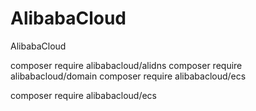 # AlibabaCloud
AlibabaCloud

composer require alibabacloud/alidns
composer require alibabacloud/domain
composer require alibabacloud/ecs


composer require alibabacloud/ecs 
